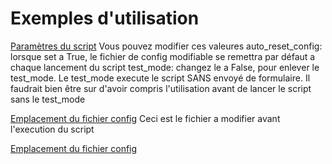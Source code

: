 # Exemples d'utilisation

[Paramètres du script](assets/parameters.png)
Vous pouvez modifier ces valeures
auto_reset_config: lorsque set a True, le fichier de config modifiable se remettra par défaut a chaque lancement du script
test_mode: changez le a False, pour enlever le test_mode. Le test_mode execute le script SANS envoyé de formulaire. Il faudrait bien être sur d'avoir compris l'utilisation avant de lancer le script sans le test_mode

[Emplacement du fichier config](assets/config_location.png)
Ceci est le fichier a modifier avant l'execution du script

[Emplacement du fichier config](assets/config_location.png)